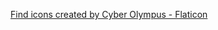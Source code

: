 <a href="https://www.flaticon.com/free-icons/find" title="find icons">Find icons created by Cyber Olympus - Flaticon</a>

